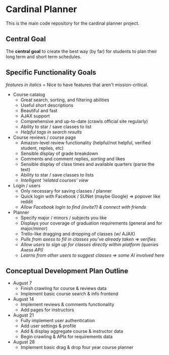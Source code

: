 # Cardinal Planner
This is the main code repository for the cardinal planner project.

## Central Goal
The **central goal** to create the best way (by far) for students to plan their long term and short term schedules.

## Specific Functionality Goals

_features in italics_ = Nice to have features that aren't mission-critical.

- Course catalog
  - Great search, sorting, and filtering abilities
  - Useful short descriptions
  - Beautiful and fast
  - AJAX support
  - Comprehensive and up-to-date (crawls official site regularly)
  - Ability to star / save classes to list
  - _Helpful tags in search results_
- Course reviews / course page
  - Amazon-level review functionality (helpful/not helpful, verified student, replies, etc)
  - Sensible display of grade breakdown
  - Comments and comment replies, _sorting_ and likes
  - Sensible display of class times and available quarters (parse the text)
  - Ability to star / save classes to lists
  - _Intelligent ‘related courses’ view_
- Login / users
  - Only necessary for saving classes / planner
  - Quick login with Facebook / SUNet (maybe Google) => popover like reddit
  - _Allow Facebook login to find (invite?) & connect with friends_
- Planner
  - Specify major / minors / subjects you like
  - Displays your coverage of graduation requirements (general and for major/minor)
  - Trello-like dragging and dropping of classes (w/ AJAX)
  - _Pulls from axess to fill in classes you’ve already taken => verifies_
  - _Allow users to sign up for classes directly within platform (queries Axess API)_
  - _Learns from other users to suggest classes => some AI involved here_
  
## Conceptual Development Plan Outline
- August 7
  - Finish crawling for course & reviews data
  - Implement basic course search & info frontend
- August 14
  - Implement reviews & comments functionality
  - Add pages for instructors
- August 21
  - Fully implement user authentication
  - Add user settings & profile
  - Add & display aggregate course & instructor data
  - Begin crawling & APIs for requirements data
- August 28
  - Implement basic drag & drop four year course planner

